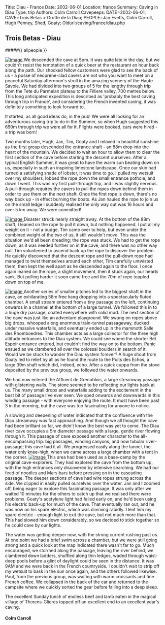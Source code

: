 Title: Diau - France
Date: 2002-06-01
Location: france
Summary: Caving in Diau
Type: trip
Authors: Colm Carroll
Cavepeeps: DATE=2002-06-01; CAVE=Trois Betas > Grotte de la Diau; PEOPLE=Jan Evetts, Colm Carroll, Hugh Penney, Shed, Goaty;
Oldurl:/caving/france/diau.php


##  Trois Betas - Diau 

#####{{ allpeople }}

[ ![image](/caving/old/france/images/group_tn.jpg) ](/caving/old/france/images/group.jpg) We descended the cave at 5pm. It was quite late in the day, but we couldn't resist the temptation of a quick beer at the restaurant an hour back along the path. Our shocked fellow customers were glad to see the back of us - a posse of neoprene-clad cavers are not who you want to meet on a peaceful Saturday afternoon's stroll in the amazing scenery of the Haute Savoie. We had divided into two groups of 5 for the lengthy through trip from the Tete du Parmelan plateau to the Filliere valley, 700 metres below. This long anticipated expedition is described as 'probably the best caving through trip in France', and considering the French invented caving, it was definitely something to look forward to. 

It started, as all good ideas do, in the pub! We were all looking for an adventurous caving trip to do in the Summer, so when Hugh suggested this 650m through trip we were all for it. Flights were booked, cars were hired - a trip was born! 

Two months later, Hugh, Jan, Tim, Goaty and I relaxed in beautiful sunshine as the first group descended the entrance shaft - an 88m drop into the heart of the mountain. We decided to wait an hour to allow them to clear the first section of the cave before starting the descent ourselves. After a typical English Summer, it was great to have the warm sun beating down on us, especially in such an inspiring limestone landscape. Once our skin had turned a satisfying shade of lobster, it was time to go. I pulled my wetsuit over my shoulders, lobbed the rope down the small entrance pothole, and down I went. This was my first pull-through trip, and I was slightly nervous. A pull-through requires the cavers to pull the ropes down behind them in order to use them on the next shaft. Once the first rope is down, there's no way back up - in effect burning the boats. As Jan hauled the rope to join us on the small ledge I suddenly realised the only way out was 16 hours and over 5 km away. We were committed! 

[ ![image](/caving/old/france/images/ledge_tn.jpg) ](/caving/old/france/images/ledge.jpg) Disaster struck nearly straight away. At the bottom of the 88m shaft, I leaned on the rope to pull it down, but nothing happened. I put all my weight on it - not a budge. Tim came over to help, but even under the combined weight of the two of us, it still wouldn't move. This was the situation we'd all been dreading; the rope was stuck. We had to get the rope down, as it was needed further on in the cave, and there was no other way out. Tim volunteered to ascend back up the rope to discover the problem. He quickly discovered that the descent rope and the pull-down rope had managed to twist themselves around each other, Tim carefully untwisted them, then kept the well apart as he descended again to the floor. I once again leaned on the rope, a slight movement, then it stuck again, our hearts sank. But pulling harder it soon came free and the 70m of rope toppled down on top of me. 

[ ![image](/caving/old/france/images/pitch_tn.jpg) ](/caving/old/france/images/pitch.jpg) Another series of smaller pitches led to the biggest shaft in the cave, an exhilarating 58m free hang dropping into a spectacularly fluted chamber. A small stream entered from a tiny passage on the left, continuing onwards in a channel at the bottom of a large tunnel. We followed this in to a huge dry passage, coated everywhere with solid mud. The next section of the cave was just like an adventure playground. We swung on ropes above big drops, whooped along enormous train-tunnel passageway, ducked under massive waterfalls, and eventually ended up in the mammoth Salle des Rhomboedres. This chamber acts as a large collector for the three high altitude entrances to the Diau system. We could see where the shorter Bel Espoir entrance entered, but couldn't find the way on to the bottom. Panic ensued as we clambered all over the colossal boulders in search of it. Would we be stuck to wander the Diau system forever? A huge shout from Goaty led to relief by all as he found the route to the Puits des Echos, a large 39m shaft which did, indeed, echo. After a quick cuppa from the stove deposited by the previous group, we followed the water onwards. 

We had now entered the Affluent de Grenoblois, a large streamway passage with glistening walls. The stone seemed to be reflecting our lights back at us. The many small drops and waterfalls adding to the excitement in the best bit of passage I've ever seen. We sped onwards and downwards in this winding passage - with everyone enjoying the route. It must have been past 3 in the morning, but the cave was too fascinating for anyone to notice. 

A slowing and deepening of water indicated that the confluence with the Diau streamway was fast approaching. And though we all thought the cave had been brilliant so far, we didn't know the best was yet to come. The Diau river cave occupies a 5m diameter passage with a large, gentle river flowing through it. This passage of cave exposed another character to the all-encompassing trip: big passages, winding canyons, and now tubular river-passage; this cave had it all. We progressed easily along the tunnel, the water only knee-high, when we came across a large chamber with a tent in the corner. [ ![image](/caving/old/france/images/knackered_tn.jpg) ](/caving/old/france/images/knackered.jpg) This area had been used as a base-camp by the original cave-explorers. They had explored the cave from the bottom up, with the high entrances only discovered by intensive searching. We had our feed of noodles and Mars bars before pressing on in the cascading passage. The deeper sections of cave had wire ropes strung across the side. We clipped in easily pulled ourselves over the water. Jan and I zoomed off, being eager to explore this fascinating passage. It was only after we waited 10 minutes for the others to catch up that we realised there were problems. Goaty's acetylene light had failed early on, and he'd been using his electric back-up for much of the cave. That eventually ran out, and he was now on his spare electric, which was dimming rapidly. I lent him my spare electric - enough light to exit the cave, but not much more than that. This had slowed him down considerably, so we decided to stick together so he could cave by our lights. 

The water was getting deeper now, with the strong current rushing past us. At one point we had a brief swim across a chamber, but we were still going strong and a quick look at the map indicated there wasn't far to go. Much encouraged, we stormed along the passage, leaving the river behind, we clambered down ladders, shuffled along thin ledges, waded through waist-deep pools before a glint of daylight could be seen in the distance. It was 9AM and we were back in the French countryside. I couldn't wait to strip off my wetsuit to bask in the sun once again, and the others followed likewise. Paul, from the previous group, was waiting with warm croissants and fine French coffee. We collapsed in the back of the car and returned to the campsite where we quickly sorted the gear before falling into a deep sleep. 

The excellent Sunday lunch of endless beef and lamb eaten in the magical village of Thorens-Glieres topped off an excellent end to an excellent year's caving. 

#### Colm Carroll
